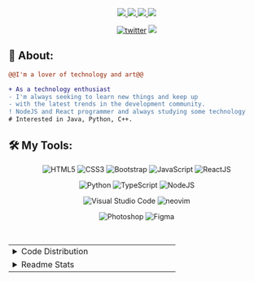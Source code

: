 
<p align="center">
  <a target="_blank" href="https://twitter.com/choqu3_al">
    <img src="https://img.shields.io/twitter/follow/alvesgc?color=1DA1F2&logo=twitter&style=for-the-badge&label=twitter"/>
  </a>
  <a target="_blank" href="https://www.instagram.com/al___vs"><img src="https://img.shields.io/badge/Instagram-E4405F?style=for-the-badge&logo=instagram&logoColor=white">
  </a>  
  <a target="_blank" href="https://www.linkedin.com/in/alves-alissongc">
    <img src="https://img.shields.io/badge/LinkedIn-307cc5?style=for-the-badge&logo=linkedin&logoColor=white&color=004182"/>
  </a>
  <a target="_blank" href="https://alisson-alves.netlify.app">
    <img src="https://img.shields.io/badge/-website-307cc5?style=for-the-badge&logo=google-chrome&logoColor=white&color=B700FF"/>
  </a>
</p>

<div align="center">
<a href="https://github/alvesgc"><img alt="twitter" src="https://img.shields.io/github/followers/alvesgc?color=181717&logo=github&style=for-the-badge&label=github" /></a>
  <img src="https://komarev.com/ghpvc/?username=alvesgc&style=for-the-badge&color=32325D"/>
</div>

## **🧐 About:**

```diff
@@I'm a lover of technology and art@@

+ As a technology enthusiast
- I'm always seeking to learn new things and keep up
- with the latest trends in the development community.
! NodeJS and React programmer and always studying some technology
# Interested in Java, Python, C++.
```

## 🛠 **My Tools:**

<div align="center">
  
![HTML5](https://img.shields.io/badge/html5-%23E34F26.svg?style=for-the-badge&logo=html5&logoColor=white)
![CSS3](https://img.shields.io/badge/css3-%231572B6.svg?style=for-the-badge&logo=css3&logoColor=white)
![Bootstrap](https://img.shields.io/badge/bootstrap-%23563D7C.svg?style=for-the-badge&logo=bootstrap&logoColor=white)
![JavaScript](https://img.shields.io/badge/javascript-%23323330.svg?style=for-the-badge&logo=javascript&logoColor=%23F7DF1E)
![ReactJS](https://img.shields.io/badge/react-C.svg?style=for-the-badge&logo=react&color=282C34)

![Python](https://img.shields.io/badge/python-%23323330.svg?style=for-the-badge&logo=python&logoColor=FFDB4F&color=1F4361) 
![TypeScript](https://img.shields.io/badge/typescript-%23323330.svg?style=for-the-badge&logo=typescript&logoColor=FFFFFF&color=2F74C0)
![NodeJS](https://img.shields.io/badge/node.js-6DA55F?style=for-the-badge&logo=node.js&logoColor=white)


![Visual Studio Code](https://img.shields.io/badge/Visual%20Studio%20Code-0078d7.svg?style=for-the-badge&logo=visual-studio-code&logoColor=white)
![neovim](https://img.shields.io/badge/neovim-%23430098.svg?style=for-the-badge&logo=neovim&color=0B151B)
  
![Photoshop](https://img.shields.io/badge/adobe%20photoshop-%2331A8FF.svg?style=for-the-badge&logo=adobe%20photoshop&logoColor=white)
![Figma](https://img.shields.io/badge/figma-C.svg?style=for-the-badge&logo=figma&color=fff)
</div>

<br>

<table align="center">
  <tr>
    <td valign="top" width="50%">
      <details>
        <summary>Code Distribution</summary>
        <div align="center">
        <img src="https://github-readme-stats.vercel.app/api/top-langs?username=alvesgc&layout=compact&theme=radical" />
        </div>
      </details>
    </td>
  </tr>
  <tr>
    <td valign="top" width="50%">
      <details>
        <summary>Readme Stats</summary>
        <img src="https://github-readme-stats.vercel.app/api?username=alvesgc&show_icons=true&theme=radical" />
      </details>
    </td>
  </tr>
</table>

